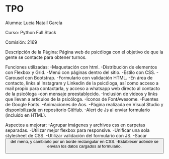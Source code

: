 # TPO
Alumna: Lucía Natalí García

Curso: Python Full Stack  

Comisión: 2169

Descripción de la Página: Página web de psicóloga con el objetivo de que la gente se contacte para obtener turnos.

Funciones utilizadas: 
-Maquetación con html.
-Distribución de elementos con Flexbox y Grid.
-Menú con páginas dentro del sitio.
-Estilo con CSS.
-Carousel con Bootstrap.
-Formulario con validación HTML.
-En área de contacto, links al Instagram y Linkedin de la psicóloga, así como acceso a mail propio para contactarla, y acceso a whatsapp web directo al contacto de la psicóloga -con mensaje preestablecido.
-Inclusión de videos y links que llevan a artículos de la psicóloga.
-Íconos de FontAwesome.
-Fuentes de Google Fonts.
-Animaciones de Aos.
-Página realizada en Visual Studio y disponibilizada en repositorio GitHub.
-Alert de Js al enviar formulario (incluido en HTML).

Aspectos a mejorar:
-Agrupar imágenes y archivos css en carpetas separadas. 
-Utilizar mejor flexbox para responsive.
-Unificar una sola stylesheet de CSS.
-Utilizar validación del formulario con JS.
-Sacar <button> del menú, y cambiarlo por un borde rectangular en CSS.
-Establecer adónde se envían los datos cargados al formulario.









